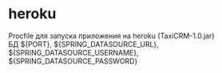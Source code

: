 # heroku
Procfile для запуска приложения на heroku (TaxiCRM-1.0.jar)  
БД ${PORT}, ${SPRING_DATASOURCE_URL}, ${SPRING_DATASOURCE_USERNAME}, ${SPRING_DATASOURCE_PASSWORD}  